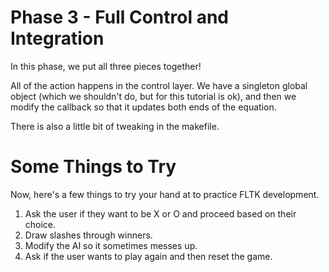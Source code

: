 Phase 3 - Full Control and Integration
======================================
In this phase, we put all three pieces together!  

All of the action happens in the control layer. We have a singleton
global object (which we shouldn't do, but for this tutorial is ok),
and then we modify the callback so that it updates both ends of the
equation.

There is also a little bit of tweaking in the makefile.


Some Things to Try
==================
Now, here's a few things to try your hand at to practice FLTK
development.

  1. Ask the user if they want to be X or O and proceed based on their
     choice.
  2. Draw slashes through winners.
  3. Modify the AI so it sometimes messes up.
  4. Ask if the user wants to play again and then reset the game.
